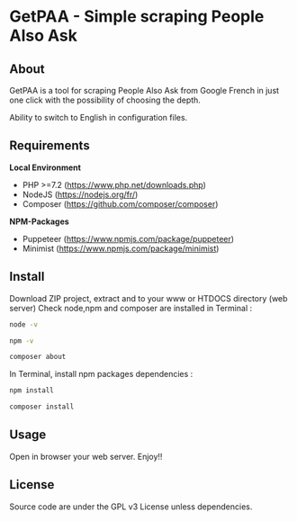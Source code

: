 # GetPAA - Simple scraping People Also Ask 


## About
GetPAA is a tool for scraping People Also Ask from Google French in just one click with the possibility of choosing the depth.
 
Ability to switch to English in configuration files.

## Requirements

**Local Environment**
* PHP >=7.2 (https://www.php.net/downloads.php)
* NodeJS (https://nodejs.org/fr/)
* Composer (https://github.com/composer/composer)

**NPM-Packages**
* Puppeteer (https://www.npmjs.com/package/puppeteer)
* Minimist (https://www.npmjs.com/package/minimist)

## Install

Download ZIP project, extract and to your www or HTDOCS directory (web server)
Check node,npm  and composer are installed in Terminal :

```sh
node -v
```

```sh
npm -v
```

```sh
composer about
```

In Terminal, install npm packages dependencies :

```sh
npm install
```

```sh
composer install
```

## Usage

Open in browser your web server.
Enjoy!!

## License

Source code are under the GPL v3 License unless dependencies.